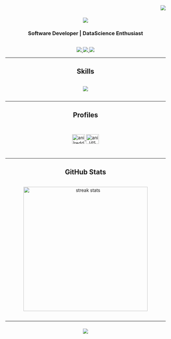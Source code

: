 <img align="right" src="https://visitor-badge.laobi.icu/badge?page_id=Anil-45.Anil-45" />

<h1 align="center">
    <img src="https://readme-typing-svg.herokuapp.com/?font=Righteous&size=35&center=true&vCenter=true&width=500&height=70&duration=4000&lines=Hi+There!+👋;+I'm+Anil+Reddy!;" />
</h1>

<h3 align="center">Software Developer | DataScience Enthusiast</h3>

<br/>
 
<div align="center"> 
  <a href="mailto:anilreddycm@gmail.com">
    <img src="https://img.shields.io/badge/Gmail-333333?style=for-the-badge&logo=gmail&logoColor=red" />
  </a>
  <a href="https://linkedin.com/in/vv-anil-reddy" target="_blank">
    <img src="https://img.shields.io/badge/LinkedIn-0077B5?style=for-the-badge&logo=linkedin&logoColor=white" target="_blank" />
  </a>
  <a href="https://anil-45.github.io" target="_blank">
     <img src="https://img.shields.io/badge/Portfolio-FF5722?style=for-the-badge&logo=todoist&logoColor=white" target="_blank" /> 
  </a>
</div>

<hr/>

<h2 align="center">Skills</h2>
<br/>
<div align="center">
    <img src="https://skillicons.dev/icons?i=c,cpp,python,git,github,mysql,heroku,flask,arduino,linux,tensorflow,vscode" /><br>
</div>
<br/>
<hr/>


<h2 align="center">Profiles</h2>
<br/>

<p align="center">  
  <a href="https://kaggle.com/anilreddyvv" target="blank">
    <img align="center" src="https://raw.githubusercontent.com/rahuldkjain/github-profile-readme-generator/master/src/images/icons/Social/kaggle.svg" alt="anilreddyvv" height="30" width="40" />
  </a>
  
  <a href="https://www.leetcode.com/anil45" target="blank">
    <img align="center" src="https://raw.githubusercontent.com/rahuldkjain/github-profile-readme-generator/master/src/images/icons/Social/leet-code.svg" alt="anil45" height="30" width="40"  />  </a>
</p>

<br/>
<hr/>

<h2 align="center">GitHub Stats</h2>
<br>
  <div align=center>
    <img width=390 src="https://streak-stats.demolab.com/?user=Anil-45&count_private=true&theme=highcontrast&border_radius=10" alt="streak stats"/>
<br/>

<br/>
<hr/>


<h3 align="center">
    <img src="https://readme-typing-svg.herokuapp.com/?font=Righteous&size=25&center=true&vCenter=true&width=500&height=70&duration=4000&lines=Thanks+for+visiting!+✌️;+Shoot+me+a+message+on+Linkedin!;I'm+always+down+to+collab+:)">
</h3>

<br/>
